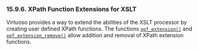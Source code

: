 <div id="userdefxpathfunc4xsl" class="section">

<div class="titlepage">

<div>

<div>

### 15.9.6. XPath Function Extensions for XSLT

</div>

</div>

</div>

Virtuoso provides a way to extend the abilities of the XSLT processor by
creating user defined XPath functions. The functions
<a href="fn_xpf_extension.html" class="link" title="xpf_extension"><code
class="function">xpf_extension()</code></a> and
<a href="fn_xpf_extension_remove.html" class="link"
title="xpf_extension_remove"><code
class="function">xpf_extension_remove()</code></a> allow addition and
removal of XPath extension functions.

</div>
